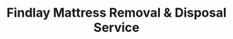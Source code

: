 ---
layout: location.njk
title: Findlay Mattress Removal & Disposal Service
description: Professional mattress removal in Findlay, OH. Next-day pickup  Licensed, insured, and eco-friendly serving the Energy Capital headquarters community.
permalink: /mattress-removal/ohio/findlay/
city: Findlay
state: Ohio
stateSlug: ohio
coordinates:
  lat: 41.0442
  lng: -83.6499
pricing:
  startingPrice: 125
  single: 125
  queen: 125
  king: 135
  boxSpring: 30
neighborhoods:
  - name: "Downtown Findlay"
    zipCodes: ["45840"]
  - name: "University of Findlay Area"
    zipCodes: ["45840"]
  - name: "North End Historic District"
    zipCodes: ["45840"]
  - name: "Southgate"
    zipCodes: ["45840"]
  - name: "Westgate"
    zipCodes: ["45839"]
  - name: "Marathon District"
    zipCodes: ["45840"]
  - name: "Riverside Park Area"
    zipCodes: ["45840"]
  - name: "Lincoln Avenue Corridor"
    zipCodes: ["45840"]
  - name: "Tiffin Avenue"
    zipCodes: ["45840"]
  - name: "West Sandusky Street"
    zipCodes: ["45840"]
  - name: "East Main Cross Street"
    zipCodes: ["45840"]
  - name: "North Main Street Historic"
    zipCodes: ["45840"]
  - name: "Blanchard River District"
    zipCodes: ["45840"]
  - name: "Industrial Park"
    zipCodes: ["45839"]
  - name: "Airport Area"
    zipCodes: ["45839"]
zipCodes: 
  - "45839"
  - "45840"
recyclingPartners:
  - "Hancock County Solid Waste Management District"
  - "Rumpke Waste & Recycling"
  - "Republic Services"
localRegulations: "Findlay residents navigate Hancock County's waste management system where municipal curbside collection isn't universally provided due to multiple private haulers serving different areas. The Hancock County Solid Waste Management District operates recycling programs but relies on private contractors including Rumpke and Republic Services for residential pickup. Residents must coordinate directly with their chosen waste hauler for bulky item disposal, with the county landfill at 3763 CR 140 charging $41.75 per ton for municipal waste, creating logistical challenges for energy sector professionals working Marathon Petroleum's demanding schedules."
nearbyCities:
  - name: "Toledo"
    distance: "40 miles"
    isSuburb: false
  - name: "Lima"
    distance: "45 miles"
    isSuburb: false
reviews:
  count: 152
  featured:
    - reviewer: "Marathon Employee"
      rating: 5
      text: "Perfect for energy professionals! Scheduled around my refinery shift and had our mattresses out before I left for work. Quick and professional service."
      neighborhood: "Marathon District"
    - reviewer: "University Area Resident"
      rating: 5  
      text: "Great service near campus. They coordinated with student move-out schedules and handled everything efficiently for our rental property."
      neighborhood: "University of Findlay Area"
    - reviewer: "Historic District Family"
      rating: 5
      text: "Live in one of the historic homes downtown and needed mattress pickup after renovating our guest room. These guys were great - showed up on time Saturday morning and had everything handled in about 20 minutes. Way easier than trying to figure out which waste company serves our street. Worth the cost to avoid the headache."
      neighborhood: "North End Historic District"
faqs:
  - question: "How quickly can you remove mattresses in Findlay?"
    answer: "Next-day service throughout Findlay, coordinating around Marathon Petroleum shift schedules and University of Findlay academic calendar."
  - question: "Do you serve all Findlay neighborhoods?"
    answer: "Complete coverage from downtown historic district to Marathon District, University area to industrial parks across both ZIP codes 45839 and 45840."
  - question: "What's included in your $125 Findlay pickup fee?"
    answer: "Base price covers pickup, loading, transportation, and eco-friendly recycling for one mattress. Box springs add $30 each."
  - question: "How does this compare to local waste hauler coordination?"
    answer: "We eliminate the need to determine which private hauler serves your area, schedule bulky pickup, and coordinate around Hancock County landfill restrictions."
  - question: "Can you work around Marathon Petroleum schedules?"
    answer: "Absolutely. We understand refinery shift patterns and energy sector schedules, offering flexible pickup times for Findlay's largest employer workforce."
  - question: "Are you licensed for waste removal in Hancock County?"
    answer: "We maintain all required Ohio and Hancock County permits with comprehensive insurance, providing compliant disposal through our nationwide recycling network."
  - question: "Do you coordinate with University of Findlay schedules?"
    answer: "Our team understands academic calendars and can accommodate student housing needs, semester transitions, and campus area logistics."
  - question: "What payment methods do you accept in Findlay?"
    answer: "All major credit cards, cash, and invoicing options for university housing, energy sector companies, and property management firms."
schema:
  "@type": "LocalBusiness"
  name: "A Bedder World Findlay"
  address:
    "@type": "PostalAddress"
    addressLocality: "Findlay"
    addressRegion: "OH"
    addressCountry: "US"
  geo:
    "@type": "GeoCoordinates" 
    latitude: 41.0442
    longitude: -83.6499
  telephone: "(720) 263-6094"
  priceRange: "$125-$180"
  aggregateRating:
    "@type": "AggregateRating"
    ratingValue: 4.9
    reviewCount: 152
pageContent:
  heroDescription: "Professional mattress removal designed for Findlay's petroleum headquarters community. Through our nationwide recycling network that has processed over 1 million mattresses, we deliver reliable pickup service with transparent pricing for northwest Ohio's energy capital."
  
  aboutService: "Mattress removal throughout Findlay starts with next-day pickup at $125, engineered for residents balancing energy sector demands with quality home life. Rather than navigating Hancock County's complex private hauler system—where multiple companies serve different areas without universal municipal collection—our streamlined door-to-door service integrates with Findlay's unique community rhythm. From Marathon Petroleum professionals managing refinery schedules to University of Findlay students coordinating academic transitions, we adapt to northwest Ohio's diverse needs. Understanding that Findlay's workforce operates across multiple shifts serving America's largest refining system, our scheduling accommodates the 24-hour operations that power our nation's energy infrastructure. Each collected mattress joins our national recycling network that has successfully diverted over 1 million units from landfills, with 80% of materials recovered for manufacturing reuse—a sustainable approach that resonates with the energy innovation that has defined Findlay since the 1880s natural gas boom."

  serviceAreasIntro: "Professional mattress pickup serves all Findlay neighborhoods across ZIP codes 45839 and 45840, expertly coordinating with the logistical complexity of serving both energy sector residential areas and university districts. From Marathon District's energy professionals to University of Findlay's academic community, our operations adapt to local infrastructure patterns. Scheduling flexibility accommodates refinery shift changes, student move-out periods, and the diverse timing needs of residents throughout Hancock County's largest city and energy hub."

  regulationsCompliance: "Navigating Hancock County's waste management becomes effortless when Findlay residents choose our licensed service over traditional private hauler coordination. While the county operates without universal municipal collection, requiring residents to identify and coordinate with individual waste companies serving their specific areas, our comprehensive service eliminates these barriers entirely. Rather than managing disposal around private hauler schedules, county landfill fees of $41.75 per ton, or determining coverage areas, residents access fully compliant service through a single convenient appointment that transcends the fragmented waste collection system."

  environmentalImpact: "Environmental stewardship connects perfectly with Findlay's energy innovation legacy, where Marathon Petroleum's headquarters drives sustainable solutions across America's refining system. Our mattress recycling initiative extends this commitment by ensuring 80% of collected materials avoid Hancock County's landfill system, instead flowing into manufacturing processes that create new products. Steel springs support Ohio's energy infrastructure applications, foam components become carpet padding for regional construction projects, and textile materials gain new purpose through advanced processing techniques. This responsible approach preserves the natural resources that make northwest Ohio special—from the Blanchard River corridor to Riverside Park—while providing the energy capital's community with disposal solutions that honor both convenience and the environmental consciousness that guides modern energy operations."

  howItWorksScheduling: "Flexible scheduling respects Findlay's energy sector rhythms, accommodating Marathon Petroleum shift patterns, University schedules, and the round-the-clock operations that define America's energy infrastructure hub."

  howItWorksService: "Licensed pickup teams understand Findlay's unique access requirements, from historic downtown navigation to energy sector residential coordination, handling all Hancock County disposal requirements with professional efficiency."

  howItWorksDisposal: "Each mattress connects to our nationwide recycling network's proven processing capabilities, where energy-efficient principles guide component recovery through environmentally responsible manufacturing partnerships that reflect Findlay's innovation leadership."

  sidebarStats:
    mattressesRemoved: "1,900"
---